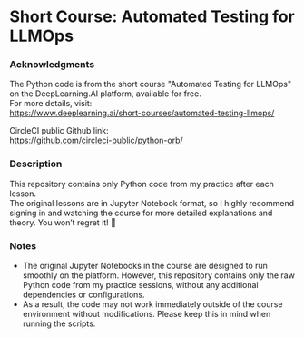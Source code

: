 # Short Course: Automated Testing for LLMOps

### Acknowledgments
The Python code is from the short course "Automated Testing for LLMOps" on the DeepLearning.AI platform, available for free.  
For more details, visit:  
<https://www.deeplearning.ai/short-courses/automated-testing-llmops/>

CircleCI public Github link:  
<https://github.com/circleci-public/python-orb/>

### Description
This repository contains only Python code from my practice after each lesson.  
The original lessons are in Jupyter Notebook format, so I highly recommend signing in and watching the course for more detailed explanations and theory. You won’t regret it! 🙂

### Notes
- The original Jupyter Notebooks in the course are designed to run smoothly on the platform. However, this repository contains only the raw Python code from my practice sessions, without any additional dependencies or configurations.
- As a result, the code may not work immediately outside of the course environment without modifications. Please keep this in mind when running the scripts.
